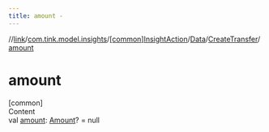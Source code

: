 ```yaml
---
title: amount -
---
```

//[link](../../../../index.md)/[com.tink.model.insights](../../../index.md)/[[common]InsightAction](../../index.md)/[Data](../index.md)/[CreateTransfer](index.md)/[amount](amount.md)



# amount  
[common]  
Content  
val [amount](amount.md): [Amount](../../../../com.tink.model.misc/[common]-amount/index.md)? = null  



